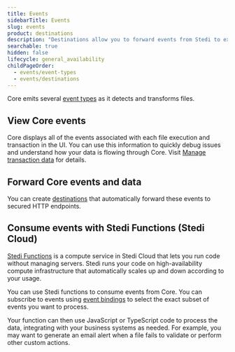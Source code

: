 ```yaml
---
title: Events
sidebarTitle: Events
slug: events
product: destinations
description: "Destinations allow you to forward events from Stedi to external APIs with fine-grained control and no custom code."
searchable: true
hidden: false
lifecycle: general_availability
childPageOrder:
  - events/event-types
  - events/destinations
---
```


Core emits several [event types](/docs/events/event-types) as it detects and transforms files.

## View Core events

Core displays all of the events associated with each file execution and transaction in the UI. You can use this information to quickly debug issues and understand how your data is flowing through Core. Visit [Manage transaction data](/docs/core/transaction-data#event-and-function-payloads) for details.

## Forward Core events and data

You can create [destinations](/docs/events/destinations) that automatically forward these events to secured HTTP endpoints.

## Consume events with Stedi Functions (Stedi Cloud)

[Stedi Functions](/docs/cloud/functions) is a compute service in Stedi Cloud that lets you run code without managing servers. Stedi runs your code on high-availability compute infrastructure that automatically scales up and down according to your usage.

You can use Stedi functions to consume events from Core. You can subscribe to events using [event bindings](/docs/cloud/functions/event-bindings) to select the exact subset of events you want to process.

Your function can then use JavaScript or TypeScript code to process the data, integrating with your business systems as needed. For example, you may want to generate an email alert when a file fails to validate or perform other custom actions.
